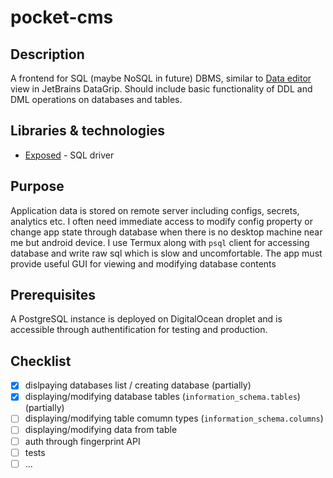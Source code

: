 # pocket-cms

## Description
A frontend for SQL (maybe NoSQL in future) DBMS, similar to [Data editor](https://www.jetbrains.com/help/datagrip/table-editor.html#) view in JetBrains DataGrip. Should include basic functionality of DDL and DML operations on databases and tables.


## Libraries & technologies
- [Exposed](https://github.com/JetBrains/Exposed) - SQL driver


## Purpose
Application data is stored on remote server including configs, secrets, analytics etc. I often need immediate access to modify config property or change app state through database when there is no desktop machine near me but android device. I use Termux along with `psql` client for accessing database and write raw sql which is slow and uncomfortable. The app must provide useful GUI for viewing and modifying database contents


## Prerequisites
A PostgreSQL instance is deployed on DigitalOcean droplet and is accessible through authentification for testing and production.

## Checklist
- [x] dislpaying databases list / creating database (partially)
- [x] displaying/modifying database tables (`information_schema.tables`) (partially)
- [ ] displaying/modifying table comumn types (`information_schema.columns`)
- [ ] displaying/modifying data from table
- [ ] auth through fingerprint API
- [ ] tests
- [ ] ...
